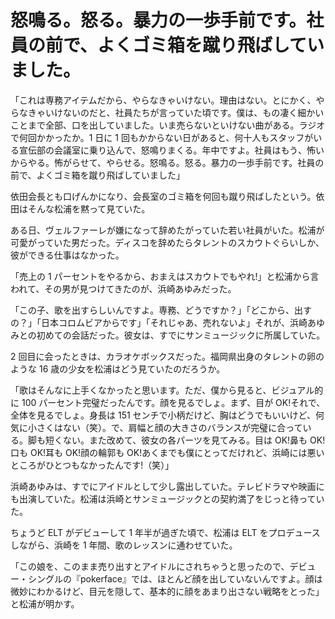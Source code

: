 # 怒鳴る。怒る。暴力の一歩手前です。社員の前で、よくゴミ箱を蹴り飛ばしていました。

「これは専務アイテムだから、やらなきゃいけない。理由はない。とにかく、やらなきゃいけないのだと、社員たちが言っていた頃です。僕は、もの凄く細かいことまで全部、口を出していました。いま売らないといけない曲がある。ラジオで何回かかったか。1 日に 1 回もかからない日があると、何十人もスタッフがいる宣伝部の会議室に乗り込んで、怒鳴りまくる。年中ですよ。社員はもう、怖いからやる。怖がらせて、やらせる。怒鳴る。怒る。暴力の一歩手前です。社員の前で、よくゴミ箱を蹴り飛ばしていました」

依田会長とも口げんかになり、会長室のゴミ箱を何回も蹴り飛ばしたという。依田はそんな松浦を黙って見ていた。

ある日、ヴェルファーレが嫌になって辞めたがっていた若い社員がいた。松浦が可愛がっていた男だった。ディスコを辞めたらタレントのスカウトぐらいしか、彼ができる仕事はなかった。

「売上の 1 パーセントをやるから、おまえはスカウトでもやれ!」と松浦から言われて、その男が見つけてきたのが、浜崎あゆみだった。

「この子、歌を出すらしいんですよ。専務、どうですか？」「どこから、出すの？」「日本コロムビアからです」「それじゃあ、売れないよ」それが、浜崎あゆみとの初めての会話だった。彼女は、すでにサンミュージックに所属していた。

2 回目に会ったときは、カラオケボックスだった。福岡県出身のタレントの卵のような 16 歳の少女を松浦はどう見ていたのだろうか。

「歌はそんなに上手くなかったと思います。ただ、僕から見ると、ビジュアル的に 100 パーセント完璧だったんです。顔を見るでしょ。まず、目が OK!それで、全体を見るでしょ。身長は 151 センチで小柄だけど、胸はどうでもいいけど、何気に小さくはない（笑）。で、肩幅と顔の大きさのバランスが完璧に合っている。脚も短くない。また改めて、彼女の各パーツを見てみる。目は OK!鼻も OK!口も OK!耳も OK!顔の輪郭も OK!あくまでも僕にとってだけれど、浜崎には悪いところがひとつもなかったんです!（笑）」

浜崎あゆみは、すでにアイドルとして少し露出していた。テレビドラマや映画にも出演していた。松浦は浜崎とサンミュージックとの契約満了をじっと待っていた。

ちょうど ELT がデビューして 1 年半が過ぎた頃で、松浦は ELT をプロデュースしながら、浜崎を 1 年間、歌のレッスンに通わせていた。

「この娘を、このまま売り出すとアイドルにされちゃうと思ったので、デビュー・シングルの『pokerface』では、ほとんど顔を出していないんですよ。顔は微妙にわかるけど、目元を隠して、基本的に顔をあまり出さない戦略をとった」と松浦が明かす。
